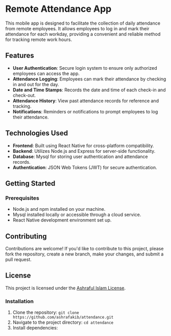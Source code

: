 # Remote Attendance App

This mobile app is designed to facilitate the collection of daily attendance from remote employees. It allows employees to log in and mark their attendance for each workday, providing a convenient and reliable method for tracking remote work hours.

## Features

- **User Authentication**: Secure login system to ensure only authorized employees can access the app.
- **Attendance Logging**: Employees can mark their attendance by checking in and out for the day.
- **Date and Time Stamps**: Records the date and time of each check-in and check-out.
- **Attendance History**: View past attendance records for reference and tracking.
- **Notifications**: Reminders or notifications to prompt employees to log their attendance.

## Technologies Used

- **Frontend**: Built using React Native for cross-platform compatibility.
- **Backend**: Utilizes Node.js and Express for server-side functionality.
- **Database**: Mysql for storing user authentication and attendance records.
- **Authentication**: JSON Web Tokens (JWT) for secure authentication.

## Getting Started

### Prerequisites

- Node.js and npm installed on your machine.
- Mysql installed locally or accessible through a cloud service.
- React Native development environment set up.


## Contributing

Contributions are welcome! If you'd like to contribute to this project, please fork the repository, create a new branch, make your changes, and submit a pull request.

## License

This project is licensed under the [Ashraful Islam License](LICENSE).


### Installation

1. Clone the repository: `git clone https://github.com/ashrafakib/attendance.git`
2. Navigate to the project directory: `cd attendance`
3. Install dependencies:
